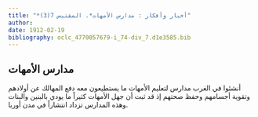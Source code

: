 ```yaml
---
title: "*أخبار وأفكار : مدارس الأمهات*. المقتبس 7(3)"
author: 
date: 1912-02-19
bibliography: oclc_4770057679-i_74-div_7.d1e3585.bib
---
```




##  مدارس الأمهات 


 أنشئوا في الغرب مدارس لتعليم الأمهات ما يستطيعون معه دفع المهالك عن أولادهم   وتقوية أجسامهم وحفظ صحتهم إذ قد ثبت أن جهل الأمهات كثيراً ما يودي بالبنين والبنات وهذه المدارس تزداد انتشاراً في مدن أوربا. 
